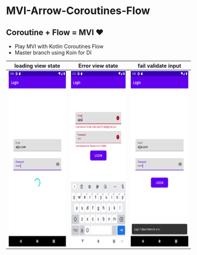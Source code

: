 # MVI-Arrow-Coroutines-Flow

## Coroutine + Flow = MVI :heart:
*   Play MVI with Kotlin Coroutines Flow
*   Master branch using Koin for DI

| loading view state | Error view state | fail validate input |
| --------------- | ---------------- | ------------ |
| <img src="Screenshot_1.png" height="480" /> | <img src="Screenshot_2.png" height="480"> | <img src="Screenshot_3.png" height="480"> |

